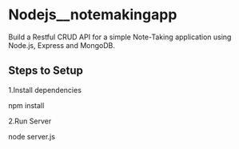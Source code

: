 # Nodejs__notemakingapp

Build a Restful CRUD API for a simple Note-Taking application using Node.js, Express and MongoDB.

<h2>Steps to Setup</h2>
1.Install dependencies

npm install


2.Run Server

node server.js
